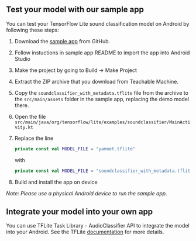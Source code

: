 ## Test your model with our sample app

You can test your TensorFlow Lite sound classification model on Android by following these steps:

1. Download the [sample app](https://github.com/tensorflow/examples/tree/master/lite/examples/sound_classification/android)
 from GitHub.
1. Follow instuctions in sample app README to import the app into Android Studio
1. Make the project by going to Build -> Make Project
1. Extract the ZIP archive that you download from Teachable Machine.
1. Copy the `soundclassifier_with_metadata.tflite` file from the archive to the
 `src/main/assets` folder in the sample app, replacing the demo model there.
1. Open the file `src/main/java/org/tensorflow/lite/examples/soundclassifier/MainActivity.kt`
1. Replace the line

    ```kotlin
    private const val MODEL_FILE = "yamnet.tflite"
    ```

    with

    ```kotlin
    private const val MODEL_FILE = "soundclassifier_with_metadata.tflite"
    ```

1. Build and install the app on device

 *Note: Please use a physical Android device to run the sample app.*

## Integrate your model into your own app

You can use TFLite Task Library - AudioClassifier API to integrate the model into your Android. See the TFLite [documentation](https://www.tensorflow.org/lite/inference_with_metadata/task_library/audio_classifier) for more details.